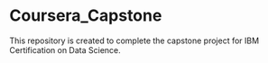 # Coursera_Capstone
This repository is created to complete the capstone project for IBM Certification on Data Science.
